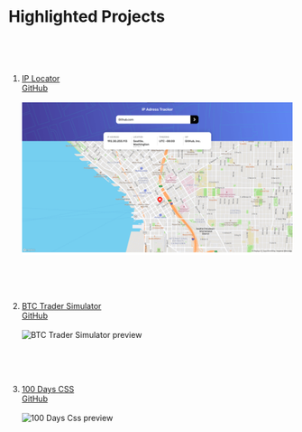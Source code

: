 # Highlighted Projects

<br><br><br>



1. [IP Locator](https://ip-locator-kayden.vercel.app) <br>
[GitHub](https://github.com/JoonsubHwang/ip-locator) <br><br>
![IP Locator preview](https://raw.githubusercontent.com/JoonsubHwang/ip-locator/main/preivew-landscape.png)

<br><br><br>


2. [BTC Trader Simulator](https://btc-trader-sim.herokuapp.com/) <br>
[GitHub](https://github.com/JoonsubHwang/btc-trader-sim) <br><br>
![BTC Trader Simulator preview](https://cdn.discordapp.com/attachments/791296471718821899/891071450629427231/Untitled.png)

<br><br><br>


3. [100 Days CSS](https://100dayscss.com/progress/joonsubhwang) <br>
[GitHub](https://github.com/JoonsubHwang/100-days-css) <br><br>
![100 Days Css preview](https://i.gyazo.com/9f3ab0c5480cd951e6447354c658cd4b.gif)
